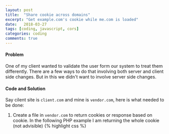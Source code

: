 ```yaml
---
layout: post
title:  "Share cookie across domains"
excerpt: "Get example.com's cookie while me.com is loaded"
date:   2018-03-27
tags: [coding, javascript, cors]
categories: coding
comments: true
---
```

#### Problem
One of my client wanted to validate the user form our system to treat them differently. There are a few ways to do that involving both server and client side changes. But in this we didn't want to involve server side changes.

#### Code and Solution
Say cilent site is `client.com` and mine is `vendor.com`, here is what needed to be done:
1. Create a file in `vendor.com` to return cookies or response based on cookie. In the following PHP example I am returning the whole cookie (not advisible)
{% highlight css %}
<?php
echo json_encode($_COOKIE);
{% endhighlight %}
2. Have a url for this file/code e.g. http://vendor.com/getcookie.php
3. Call this url from `client.com` page, as JSON request, call this url with `withCredentials` set to true, else cookie won't be sent ([code reference](https://developer.mozilla.org/en-US/docs/Web/API/XMLHttpRequest/withCredentials))
4. Capture the response and do the needful
5. Remember to make way for CROS ([read more](https://developer.mozilla.org/en-US/docs/Web/HTTP/CORS))
6. Set these headers in `vendor.com`
{% highlight css %}
Header set Access-Control-Allow-Origin "http://client.com"
Header set Access-Control-Allow-Credentials: true
{% endhighlight %}

#### Explanation
Cookie cannot be sent from one domain to another, even on sub domains there are restrictions ([read here to get around sub domain](/articles/2018-02/share-session-across-subdomains)). The cookie can only be read by the domain which has set it, this to avoid man-in-the-middle attack where hackers steal your cookie and hacks you account. Thats the reason `client.com` needs to call `vendor.com` from the browser. But calling javascript/resource request to another domain is not allowed by the browser due to same-origin policy. This policy is needed as rouge sites which you open in your browser otherwise will be able to issue API request to site like `gmail.com` or `facebook.com` to which your are already logged in, these request will go through due to precense of the cookie in the browser.
To get around same-origin policy we have to use (CORS)[https://developer.mozilla.org/en-US/docs/Web/HTTP/CORS], which is relaxation of this security. Following CORS rules  you make changes in the server of `vendor.com` to send header stating `client.com` is allowed to use the resource (Access-Control-Allow-Origin header). By using this cross domain request is allowed but this will not send the cookie, to send the cookie we need to allow the credentials (Access-Control-Allow-Credentials), by setting the header in the server and using `withCredentials` as part of the request.
Simple isn't it :)
